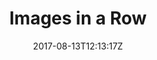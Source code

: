 ---
title: 'Images in a Row'
draft: false
path: 00-sweden-to-las-palmas/img_8322.jpg
description: 'Theseareallpictures'
date: 2017-08-13T12:13:17Z
location: [42.91130833333333, -9.252088888888888]
size: 2576x1932
catergory: sweden-to-las-palmas
--- 